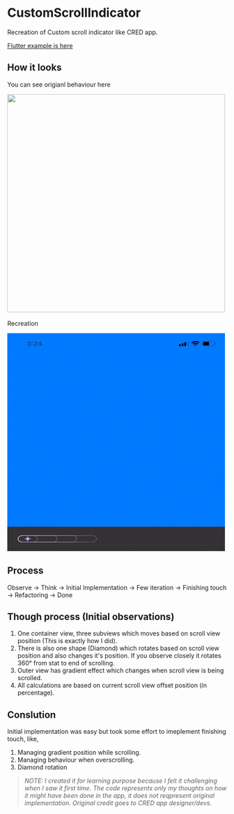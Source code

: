 # CustomScrollIndicator
Recreation of Custom scroll indicator like CRED app.

[Flutter example is here](https://github.com/yuvirajsinh/custom_scroll_indicator)

## How it looks
You can see origianl behaviour here

<img src="/Videos/original_from_app.gif" width="500" height="500" />

Recreation

<img src="/Videos/recreation.gif" width="500" height="500" />

## Process
Observe -> Think -> Initial Implementation -> Few iteration -> Finishing touch -> Refactoring -> Done

## Though process (Initial observations)
1.  One container view, three subviews which moves based on scroll view position (This is exactly how I did).
2.  There is also one shape (Diamond) which rotates based on scroll view position and also changes it's position. If you observe closely it rotates 360° from stat to end of scrolling.
3.  Outer view has gradient effect which changes when scroll view is being scrolled.
4.  All calculations are based on current scroll view offset position (in percentage).

## Conslution
Initial implementation was easy but took some effort to imeplement finishing touch, like,
1.  Managing gradient position while scrolling.
2.  Managing behaviour when overscrolling.
3.  Diamond rotation

> _NOTE: I created it for learning purpose because I felt it challenging when I saw it first time. The code represents only my thoughts on how it might have been done in the app, it does not reqpresent original implementation. Original credit goes to CRED app designer/devs._
